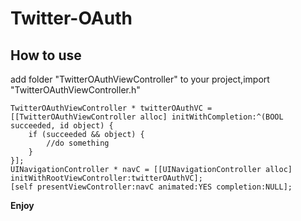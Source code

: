 # Twitter-OAuth

How to use 
---
add folder "TwitterOAuthViewController" to your project,import "TwitterOAuthViewController.h"

```obj-c
TwitterOAuthViewController * twitterOAuthVC = [[TwitterOAuthViewController alloc] initWithCompletion:^(BOOL succeeded, id object) {
    if (succeeded && object) {
        //do something
    }
}];
UINavigationController * navC = [[UINavigationController alloc] initWithRootViewController:twitterOAuthVC];
[self presentViewController:navC animated:YES completion:NULL];
```
**Enjoy**
